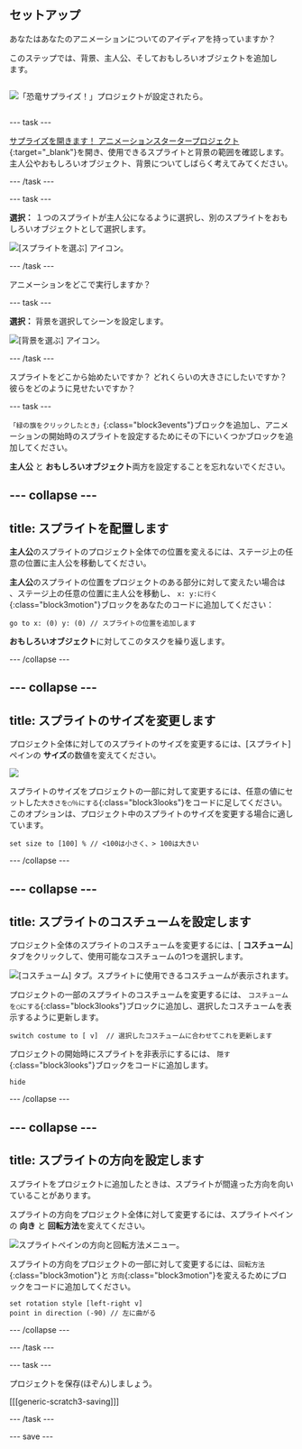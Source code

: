 ## セットアップ

<div style="display: flex; flex-wrap: wrap">
<div style="flex-basis: 200px; flex-grow: 1; margin-right: 15px;">
あなたはあなたのアニメーションについてのアイディアを持っていますか？ 
  
このステップでは、背景、主人公、そしておもしろいオブジェクトを追加します。 
</div>
<div> 

![「恐竜サプライズ！」プロジェクトが設定されたら。](images/dinosaur-surprise.png)

</div>
</div>

--- task ---

[サプライズを開きます！ アニメーションスタータープロジェクト](https://scratch.mit.edu/projects/582222532/editor){:target="_blank"}を開き、使用できるスプライトと背景の範囲を確認します。 主人公やおもしろいオブジェクト、背景についてしばらく考えてみてください。

--- /task ---

--- task ---

**選択：** １つのスプライトが主人公になるように選択し、別のスプライトをおもしろいオブジェクトとして選択します。

![[スプライトを選ぶ] アイコン。](images/add-sprite.png)

--- /task ---

アニメーションをどこで実行しますか？

--- task ---

**選択：** 背景を選択してシーンを設定します。

![[背景を選ぶ] アイコン。](images/add-backdrop.png)

--- /task ---

スプライトをどこから始めたいですか？ どれくらいの大きさにしたいですか？ 彼らをどのように見せたいですか？

--- task ---

`「緑の旗をクリックしたとき」`{:class="block3events"}ブロックを追加し、アニメーションの開始時のスプライトを設定するためにその下にいくつかブロックを追加してください。

**主人公** と **おもしろいオブジェクト**両方を設定することを忘れないでください。

--- collapse ---
---
title: スプライトを配置します
---

**主人公**のスプライトのプロジェクト全体での位置を変えるには、ステージ上の任意の位置に主人公を移動してください。

**主人公**のスプライトの位置をプロジェクトのある部分に対して変えたい場合は 、ステージ上の任意の位置に主人公を移動し、 `x: y:に行く`{:class="block3motion"}ブロックをあなたのコードに追加してください：

```blocks3
go to x: (0) y: (0) // スプライトの位置を追加します
```

**おもしろいオブジェクト**に対してこのタスクを繰り返します。

--- /collapse ---

--- collapse ---
---
title: スプライトのサイズを変更します
---

プロジェクト全体に対してのスプライトのサイズを変更するには、[スプライト] ペインの **サイズ**の数値を変えてください。

![](images/sprite-pane-size.png)

スプライトのサイズをプロジェクトの一部に対して変更するには、任意の値にセットした`大きさを◯％にする`{:class="block3looks"}をコードに足してください。 このオプションは、プロジェクト中のスプライトのサイズを変更する場合に適しています。

```blocks3
set size to [100] % // <100は小さく、> 100は大きい
```

--- /collapse ---

--- collapse ---
---
title: スプライトのコスチュームを設定します
---

プロジェクト全体のスプライトのコスチュームを変更するには、[ **コスチューム**] タブをクリックして、使用可能なコスチュームの1つを選択します。

![[コスチューム] タブ。スプライトに使用できるコスチュームが表示されます。](images/nano-costumes.png)

プロジェクトの一部のスプライトのコスチュームを変更するには、 `コスチュームを◯にする`{:class="block3looks"}ブロックに追加し、選択したコスチュームを表示するように更新します。

```blocks3
switch costume to [ v]  // 選択したコスチュームに合わせてこれを更新します
```

プロジェクトの開始時にスプライトを非表示にするには、 `隠す`{:class="block3looks"}ブロックをコードに追加します。

```blocks3
hide 
```

--- /collapse ---

--- collapse ---
---
title: スプライトの方向を設定します
---

スプライトをプロジェクトに追加したときは、スプライトが間違った方向を向いていることがあります。

スプライトの方向をプロジェクト全体に対して変更するには、スプライトペインの **向き** と **回転方法**を変えてください。

![スプライトペインの方向と回転方法メニュー。](images/sprite-pane-direction.png)

スプライトの方向をプロジェクトの一部に対して変更するには、`回転方法`{:class="block3motion"}と `方向`{:class="block3motion"}を変えるためにブロックをコードに追加してください。

```blocks3
set rotation style [left-right v]
point in direction (-90) // 左に曲がる
```

--- /collapse ---

--- /task ---

--- task ---

プロジェクトを保存(ほぞん)しましょう。

[[[generic-scratch3-saving]]]

--- /task ---

--- save ---
